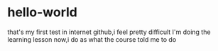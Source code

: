 # hello-world
that's my first test in internet github,i feel pretty difficult
I'm doing the learning lesson now,i do as what the course told me to do
